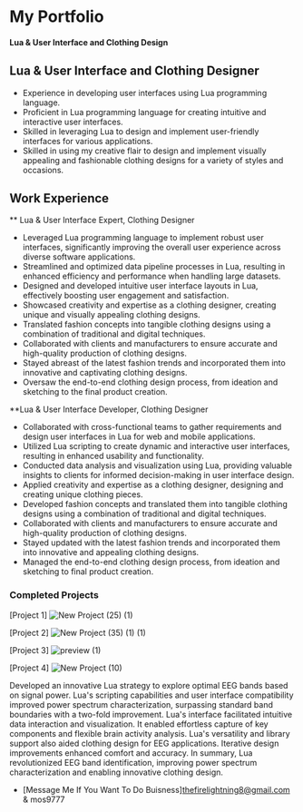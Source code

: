 # My Portfolio

#### Lua & User Interface and Clothing Design

## Lua & User Interface and Clothing Designer
- Experience in developing user interfaces using Lua programming language.
- Proficient in Lua programming language for creating intuitive and interactive user interfaces.
- Skilled in leveraging Lua to design and implement user-friendly interfaces for various applications.
- Skilled in using my creative flair to design and implement visually appealing and fashionable clothing designs for a variety of styles and occasions.

## Work Experience
** Lua & User Interface Expert, Clothing Designer

- Leveraged Lua programming language to implement robust user interfaces, significantly improving the overall user experience across diverse software applications.
- Streamlined and optimized data pipeline processes in Lua, resulting in enhanced efficiency and performance when handling large datasets.
- Designed and developed intuitive user interface layouts in Lua, effectively boosting user engagement and satisfaction.
- Showcased creativity and expertise as a clothing designer, creating unique and visually appealing clothing designs.
- Translated fashion concepts into tangible clothing designs using a combination of traditional and digital techniques.
- Collaborated with clients and manufacturers to ensure accurate and high-quality production of clothing designs.
- Stayed abreast of the latest fashion trends and incorporated them into innovative and captivating clothing designs.
- Oversaw the end-to-end clothing design process, from ideation and sketching to the final product creation.

**Lua & User Interface Developer, Clothing Designer

- Collaborated with cross-functional teams to gather requirements and design user interfaces in Lua for web and mobile applications.
- Utilized Lua scripting to create dynamic and interactive user interfaces, resulting in enhanced usability and functionality.
- Conducted data analysis and visualization using Lua, providing valuable insights to clients for informed decision-making in user interface design.
- Applied creativity and expertise as a clothing designer, designing and creating unique clothing pieces.
- Developed fashion concepts and translated them into tangible clothing designs using a combination of traditional and digital techniques.
- Collaborated with clients and manufacturers to ensure accurate and high-quality production of clothing designs.
- Stayed updated with the latest fashion trends and incorporated them into innovative and appealing clothing designs.
- Managed the end-to-end clothing design process, from ideation and sketching to final product creation.

### Completed Projects
[Project 1]
![New Project (25) (1)](https://github.com/TheFireLightning/TheFireLightning.github.io/assets/139693090/f82eb836-6082-4b0c-aab3-63ea3b3d5524)

[Project 2]
![New Project (35) (1) (1)](https://github.com/TheFireLightning/TheFireLightning.github.io/assets/139693090/08335f88-ec66-46e6-ac1d-88992ca6243c)

[Project 3]
![preview (1)](https://github.com/TheFireLightning/TheFireLightning.github.io/assets/139693090/dacbe3b4-c3f0-4ddd-961a-9f24f1da9fef)

[Project 4]
![New Project (10)](https://github.com/TheFireLightning/TheFireLightning.github.io/assets/139693090/fb40d589-c28e-4df3-8d49-0b9da72dd41a)

Developed an innovative Lua strategy to explore optimal EEG bands based on signal power. Lua's scripting capabilities and user interface compatibility improved power spectrum characterization, surpassing standard band boundaries with a two-fold improvement. Lua's interface facilitated intuitive data interaction and visualization. It enabled effortless capture of key components and flexible brain activity analysis. Lua's versatility and library support also aided clothing design for EEG applications. Iterative design improvements enhanced comfort and accuracy. In summary, Lua revolutionized EEG band identification, improving power spectrum characterization and enabling innovative clothing design.

- [Message Me If You Want To Do Buisness]thefirelightning8@gmail.com & mos9777
